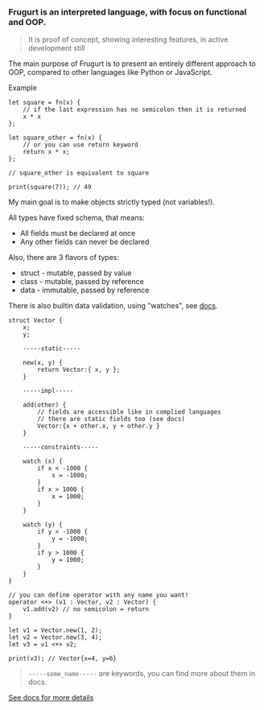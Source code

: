 ### Frugurt is an interpreted language, with focus on functional and OOP.

> It is proof of concept, showing interesting features, in active development still

The main purpose of Frugurt is to present an entirely different approach to OOP,
compared to other languages like Python or JavaScript.

Example

```frugurt
let square = fn(x) {
    // if the last expression has no semicolon then it is returned
    x * x
};

let square_other = fn(x) {
    // or you can use return keyword
    return x * x;
};

// square_other is equivalent to square

print(square(7)); // 49

```

My main goal is to make objects strictly typed (not variables!).

All types have fixed schema, that means:

- All fields must be declared at once
- Any other fields can never be declared

Also, there are 3 flavors of types:

- struct - mutable, passed by value
- class - mutable, passed by reference
- data - immutable, passed by reference

There is also builtin data validation, using "watches",
see [docs](https://leokostarev.github.io/frugurt-lang/03-object-oriented-programming/06-watches.html).

```frugurt
struct Vector {
    x;
    y;

    -----static-----

    new(x, y) {
        return Vector:{ x, y };
    }

    -----impl-----

    add(other) {
        // fields are accessible like in complied languages
        // there are static fields too (see docs)
        Vector:{x + other.x, y + other.y }
    }

    -----constraints-----

    watch (x) {
        if x < -1000 {
            x = -1000;
        }
        if x > 1000 {
            x = 1000;
        }
    }

    watch (y) {
        if y < -1000 {
            y = -1000;
        }
        if y > 1000 {
            y = 1000;
        }
    }
}

// you can define operator with any name you want!
operator <+> (v1 : Vector, v2 : Vector) {
    v1.add(v2) // no semicolon = return
}

let v1 = Vector.new(1, 2);
let v2 = Vector.new(3, 4);
let v3 = v1 <+> v2;

print(v3); // Vector{x=4, y=6}

```

> `-----some_name-----` are keywords, you can find more about them in docs.


[See docs for more details](https://leokostarev.github.io/frugurt-lang/)
